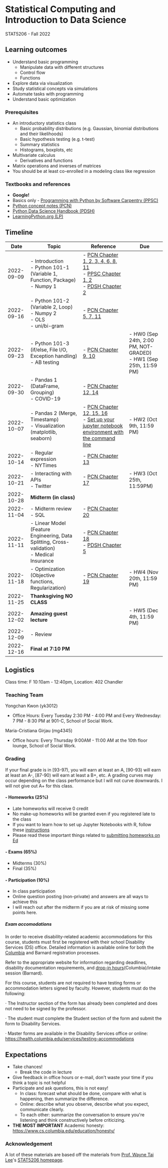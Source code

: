 # Statistical Computing and Introduction to Data Science 

STAT5206 - Fall 2022

## Learning outcomes
- Understand basic programming
  - Manipulate data with different structures
  - Control flow
  - Functions
- Explore data via visualization
- Study statistical concepts via simulations
- Automate tasks with programming
- Understand basic optimization

### Prerequisites
- An introductory statistics class
  - Basic probability distributions (e.g. Gaussian, binomial distributions and their likelihoods)
  - Basic hypothesis testing (e.g. t-test)
  - Summary statistics
  - Histograms, boxplots, etc
- Multivariate calculus
  - Derivatives and functions
- Matrix operations and inverses of matrices
- You should be at least co-enrolled in a modeling class like regression

### Textbooks and references
- **Google!**
- Basics only - [Programming with Python by Software Carpentry (PPSC)](https://swcarpentry.github.io/python-novice-inflammation/)
- [Python concept notes (PCN)](https://leewtai.github.io/courses/stat_computing/lectures/learning_python_intro.html)
- [Python Data Science Handbook (PDSH)](https://jakevdp.github.io/PythonDataScienceHandbook/)
- [LearningPython.org (LP)](https://www.learnpython.org/)

## Timeline

|Date|Topic|Reference|Due|
|---|---|---|---|
|2022-09-09|- Introduction <br>- Python 101-1 (Variable 1, Function, Package) <br>- Numpy 1|- [PCN Chapter 1, 2, 3, 4, 6, 8, 11](https://leewtai.github.io/courses/stat_computing/lectures/learning_python_intro.html) <br>- [PPSC Chapter 1, 2](https://swcarpentry.github.io/python-novice-inflammation/) <br>- [PDSH Chapter 2](https://jakevdp.github.io/PythonDataScienceHandbook/)||
|2022-09-16|- Python 101-2 (Variable 2, Loop) <br>- Numpy 2 <br>- OLS <br>- uni/bi-gram|- [PCN Chapter 5, 7, 11](https://leewtai.github.io/courses/stat_computing/lectures/learning_python_intro.html) ||
|2022-09-23|- Python 101-3 (if/else, File I/O, Exception handling) <br>- AB testing|- [PCN Chapter 9, 10](https://leewtai.github.io/courses/stat_computing/lectures/learning_python_intro.html)|- HW0 (Sep 24th, 2:00 PM, NOT-GRADED) <br>- HW1 (Sep 25th, 11:59 PM)|
|2022-09-30|- Pandas 1 (DataFrame, Grouping) <br>- COVID-19|- [PCN Chapter 12, 14](https://leewtai.github.io/courses/stat_computing/lectures/learning_python_intro.html)||
|2022-10-07|- Pandas 2 (Merge, Timestamp) <br>- Visualization (matplotlib, seaborn) |- [PCN Chapter 12, 15, 16](https://leewtai.github.io/courses/stat_computing/lectures/learning_python_intro.html) <br>- [Set up your jupyter notebook environment with the command line](https://leewtai.github.io/setup/conda_and_navigator_setup.html)|- HW2 (Oct 9th, 11:59 PM)|
|2022-10-14|- Regular expression <br>- NYTimes |- [PCN Chapter 13](https://leewtai.github.io/courses/stat_computing/lectures/learning_python_intro.html)||
|2022-10-21|- Interacting with APIs <br>- Twitter |- [PCN Chapter 17](https://leewtai.github.io/courses/stat_computing/lectures/learning_python_intro.html)|- HW3 (Oct 25th, 11:59PM)|
|2022-10-28|**Midterm (in class)**|||
|2022-11-04|- Midterm review <br>- SQL |- [PCN Chapter 20](https://leewtai.github.io/courses/stat_computing/lectures/learning_python_intro.html)||
|2022-11-11|- Linear Model (Feature Engineering, Data Splitting, Cross-validation) <br>- Medical Insurance|- [PCN Chapter 18](https://leewtai.github.io/courses/stat_computing/lectures/learning_python_intro.html) <br>- [PDSH Chapter 5](https://jakevdp.github.io/PythonDataScienceHandbook/)||
|2022-11-18|- Optimization (Objective functions, Regularization) |- [PCN Chapter 19](https://leewtai.github.io/courses/stat_computing/lectures/learning_python_intro.html)|- HW4 (Nov 20th, 11:59 PM)|
|2022-11-25|**Thanksgiving NO CLASS**|||
|2022-12-02|**Amazing guest lecture**||- HW5 (Dec 4th, 11:59 PM)|
|2022-12-09|- Review |||
|2022-12-16|**Final at 7:10 PM**|||


## Logistics
Class time: F 10:10am - 12:40pm, Location: 402 Chandler

### Teaching Team
Yongchan Kwon (yk3012)
  - Office Hours: Every Tuesday 2:30 PM - 4:00 PM and Every Wednesday: 7 PM - 8:30 PM at 901-C, School of Social Work.

Maria-Cristiana Girjau (mg4345)
  - Office hours: Every Thursday 9:00AM - 11:00 AM at the 10th floor lounge, School of Social Work.

### Grading
If your final grade is in [93-97), you will earn at least an A, [90-93) will earn at least an A-, [87-90) will earn at least a B+, etc. A grading curves may occur depending on the class performance but I will not curve downwards. I will not give out A+ for this class.

#### - Homeworks (25%)
- Late homeworks will receive 0 credit
- No make-up homeworks will be granted even if you registered late to the class
- If you want to learn how to set up Jupyter Notebooks with R, follow these [instructions](https://leewtai.github.io/setup/conda_and_navigator_setup.html)
- Please read these important things related to [submitting homeworks on Ed](https://leewtai.github.io/courses/stat_computing/ed_hw_faq.html)

#### - Exams (65%)
- Midterms (30%)
- Final (35%)

#### - Participation (10%)
- In class participation
- Online question posting (non-private) and answers are all ways to achieve this
- I will reach out after the midterm if you are at risk of missing some points here.

##### Exam accomodations
In order to receive disability-related academic accommodations for this course, students must first be registered with their school Disability Services (DS) office. Detailed information is available online for both the [Columbia](https://health.columbia.edu/content/disability-services) and Barnard registration processes.

Refer to the appropriate website for information regarding deadlines, disability documentation requirements, and [drop-in hours](https://health.columbia.edu/getting-care/drop-offices/disability-services-drop-hours)(Columbia)/intake session (Barnard).


For this course, students are not required to have testing forms or accommodation letters signed by faculty. However, students must do the following:

·         The Instructor section of the form has already been completed and does not need to be signed by the professor.

·         The student must complete the Student section of the form and submit the form to Disability Services.

·         Master forms are available in the Disability Services office or online: https://health.columbia.edu/services/testing-accommodations


## Expectations
- Take chances!
  - Break the code in lecture
- Give feedback in office hours or e-mail, don't waste your time if you think a topic is not helpful
- Participate and ask questions, this is not easy!
  - In class: forecast what should be done, compare with what is happening, then summarize the difference.
  - Online: describe what you observe, describe what you expect, communicate clearly.
  - To each other: summarize the conversation to ensure you're listening and think constructively before criticizing.
- **THE MOST IMPORTANT** Academic honesty: https://www.cs.columbia.edu/education/honesty/

### Acknowledgement
A lot of these materials are based off the materials from [Prof. Wayne Tai Lee](https://leewtai.github.io/)'s [STAT5206 homepage](https://leewtai.github.io/courses/stat_computing/syllabus_5206.html).


